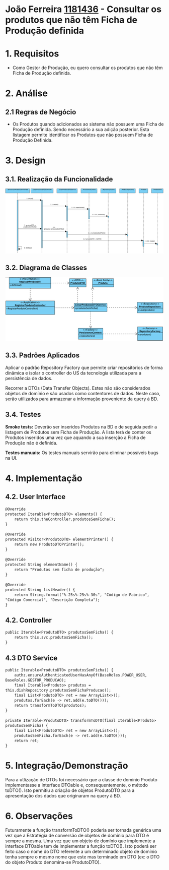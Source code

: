 **João Ferreira [1181436](../)** - Consultar os produtos que não têm Ficha de Produção definida
=======================================


# 1. Requisitos

- Como Gestor de Produção, eu quero consultar os produtos que não têm Ficha de Produção definida.

# 2. Análise

## 2.1 Regras de Negócio

- Os Produtos quando adicionados ao sistema não possuem uma Ficha de Produção definida. Sendo necessário a sua adição posterior. Esta listagem permite identificar os Produtos que não possuem Ficha de Produção Definida.

# 3. Design

## 3.1. Realização da Funcionalidade

![2003_ListarProdutosSemFichaProducao_SD.png](2003_ListarProdutosSemFichaProducao_SD.png)

## 3.2. Diagrama de Classes

![2003_ListarProdutosSemFichaProducao_CD.png](2003_ListarProdutosSemFichaProducao_CD.png)

## 3.3. Padrões Aplicados

Aplicar o padrão Repository Factory que permite criar repositórios de forma dinâmica e isolar o controller do US da tecnologia utilizada para a persistência de dados.

Recorrer a DTOs (Data Transfer Objects). Estes não são considerados objetos de domínio e são usados como contentores de dados. Neste caso, serão utilizados para armazenar a informação proveniente da query à BD.

## 3.4. Testes

**Smoke tests:**
Deverão ser inseridos Produtos na BD e de seguida pedir a listagem de Produtos sem Ficha de Produção. A lista terá de conter os Produtos inseridos uma vez que aquando a sua inserção a Ficha de Produção não é definida.

**Testes manuais:**
Os testes manuais servirão para eliminar possíveis bugs na UI.

# 4. Implementação
## 4.2. User Interface

	@Override
	protected Iterable<ProdutoDTO> elements() {
		return this.theController.produtosSemFicha();
	}

	@Override
	protected Visitor<ProdutoDTO> elementPrinter() {
		return new ProdutoDTOPrinter();
	}

	@Override
	protected String elementName() {
		return "Produtos sem ficha de produção";
	}

	@Override
	protected String listHeader() {
		return String.format("%-25s%-25s%-30s", "Código de Fabrico", "Código Comercial", "Descrição Completa");
	}

## 4.2. Controller

	public Iterable<ProdutoDTO> produtosSemFicha() {
		return this.svc.produtosSemFicha();
	}

## 4.3 DTO Service

	public Iterable<ProdutoDTO> produtosSemFicha() {
		authz.ensureAuthenticatedUserHasAnyOf(BaseRoles.POWER_USER, BaseRoles.GESTOR_PRODUCAO);
		final Iterable<Produto> produtos = this.dishRepository.produtosSemFichaProducao();
		final List<ProdutoDTO> ret = new ArrayList<>();
		produtos.forEach(e -> ret.add(e.toDTO()));
		return transformToDTO(produtos);
	}

	private Iterable<ProdutoDTO> transformToDTO(final Iterable<Produto> produtosSemFicha) {
		final List<ProdutoDTO> ret = new ArrayList<>();
		produtosSemFicha.forEach(e -> ret.add(e.toDTO()));
		return ret;
	}

# 5. Integração/Demonstração

Para a utlização de DTOs foi necessário que a classe de domínio Produto implementasse a interface DTOable e, consequentemente, o método toDTO(). Isto permitiu a criação de objetos ProdutoDTO para a apresentação dos dados que originaram na query à BD.

# 6. Observações

Futuramente a função transformToDTO() poderia ser tornada genérica uma vez que a Estratégia de conversão de objetos de domínio para DTO é sempre a mesma. Uma vez que um objeto de domínio que implemente a interface DTOable tem de implementar a função toDTO(). Isto poderá ser feito caso o nome do DTO referente a um determinado objeto de domínio tenha sempre o mesmo nome que este mas terminado em DTO (ex: o DTO do objeto Produto denomina-se ProdutoDTO).
